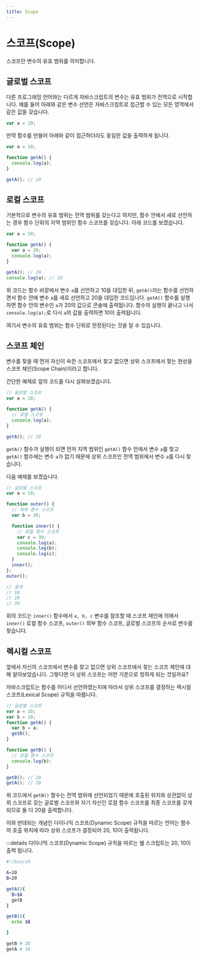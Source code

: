 ```yaml
---
title: Scope
---
```


# 스코프(Scope)

스코프란 변수의 유효 범위를 의미합니다. 


## 글로벌 스코프

다른 프로그래밍 언어와는 다르게 자바스크립트의 변수는 유효 범위가 전역으로 시작합니다. 예를 들어 아래와 같은 변수 선언은 자바스크립트로 접근할 수 있는 모든 영역에서 같은 값을 갖습니다.

```js
var a = 10;
```

만약 함수를 만들어 아래와 같이 접근하더라도 동일한 값을 출력하게 됩니다.

```js
var a = 10;

function getA() {
  console.log(a);
}

getA(); // 10
```

## 로컬 스코프

기본적으로 변수의 유효 범위는 전역 범위를 갖는다고 하지만, 함수 안에서 새로 선언하는 경우 함수 단위의 지역 범위인 함수 스코프를 갖습니다. 아래 코드를 보겠습니다.

```js
var a = 10;

function getA() {
  var a = 20;
  console.log(a);
}

getA(); // 20
console.log(a); // 10
```

위 코드는 함수 바깥에서 변수 `a`를 선언하고 10을 대입한 뒤, `getA()`라는 함수를 선언하면서 함수 안에 변수 `a`를 새로 선언하고 20을 대입한 코드입니다. `getA()` 함수를 실행하면 함수 안의 변수인 `a`가 20의 값으로 콘솔에 출력됩니다. 함수의 실행이 끝나고 나서 `console.log(a);`로 다시 `a`의 값을 출력하면 10이 출력됩니다.

여기서 변수의 유효 범위는 함수 단위로 한정된다는 것을 알 수 있습니다.

## 스코프 체인
변수를 찾을 때 먼저 자신이 속한 스코프에서 찾고 없으면 상위 스코프에서 찾는 현상을 스코프 체인(Scope Chain)이라고 합니다.


간단한 예제로 앞의 코드를 다시 살펴보겠습니다. 

```js
// 글로벌 스코프
var a = 10;

function getA() {
  // 로컬 스코프
  console.log(a);
}

getA(); // 10
```

`getA()` 함수가 실행이 되면 먼저 지역 범위인 `getA()` 함수 안에서 변수 `a`를 찾고 `getA()` 함수에는 변수 `a`가 없기 때문에 상위 스코프인 전역 범위에서 변수 `a`를 다시 찾습니다.


다음 예제를 보겠습니다.

```js
// 글로벌 스코프
var a = 10;

function outer() {
  // 외부 함수 스코프
  var b = 20;

  function inner() {
    // 로컬 함수 스코프
    var c = 30;
    console.log(a);
    console.log(b);
    console.log(c);
  }
  inner();
};
outer();

// 결과
// 10
// 20
// 30
```
위의 코드는 `inner()` 함수에서 `a, b, c` 변수를 참조할 때 스코프 체인에 의해서 `inner()` 로컬 함수 스코프, `outer()` 외부 함수 스코프, 글로벌 스코프의 순서로 변수를 찾습니다.



## 렉시컬 스코프
앞에서 자신의 스코프에서 변수를 찾고 없으면 상위 스코프에서 찾는 스코프 체인에 대해 알아보았습니다. 그렇다면 이 상위 스코프는 어떤 기준으로 정하게 되는 것일까요? 

자바스크립트는 함수를 어디서 선언하였는지에 따라서 상위 스코프를 결정하는 렉시컬 스코프(Lexical Scope) 규칙을 따릅니다.
```js
// 글로벌 스코프
var a = 10;
var b = 20;
function getA() {
  var b = a;
  getB();
}

function getB() {
  // 로컬 함수 스코프
  console.log(b);
}

getB(); // 20
getA(); // 20

```

위 코드에서 `getB()` 함수는 전역 범위에 선언되었기 때문에 호출된 위치와 상관없이 상위 스코프로 갖는 글로벌 스코프와 자기 자신인 로컬 함수 스코프를 최종 스코프를 갖게 되므로 둘 다 20을 출력합니다. 

이와 반대되는 개념인 다이나믹 스코프(Dynamic Scope) 규칙을 따르는 언어는 함수의 호출 위치에 따라 상위 스코프가 결정되어 20, 10이 출력됩니다.

:::details
다이나믹 스코프(Dynamic Scope) 규칙을 따르는 쉘 스크립트는 20, 10이 출력 됩니다.
```sh
#!/bin/sh

A=10
B=20

getA(){
  B=$A
  getB
}

getB(){
  echo $B

}

getB # 20
getA # 10
```
